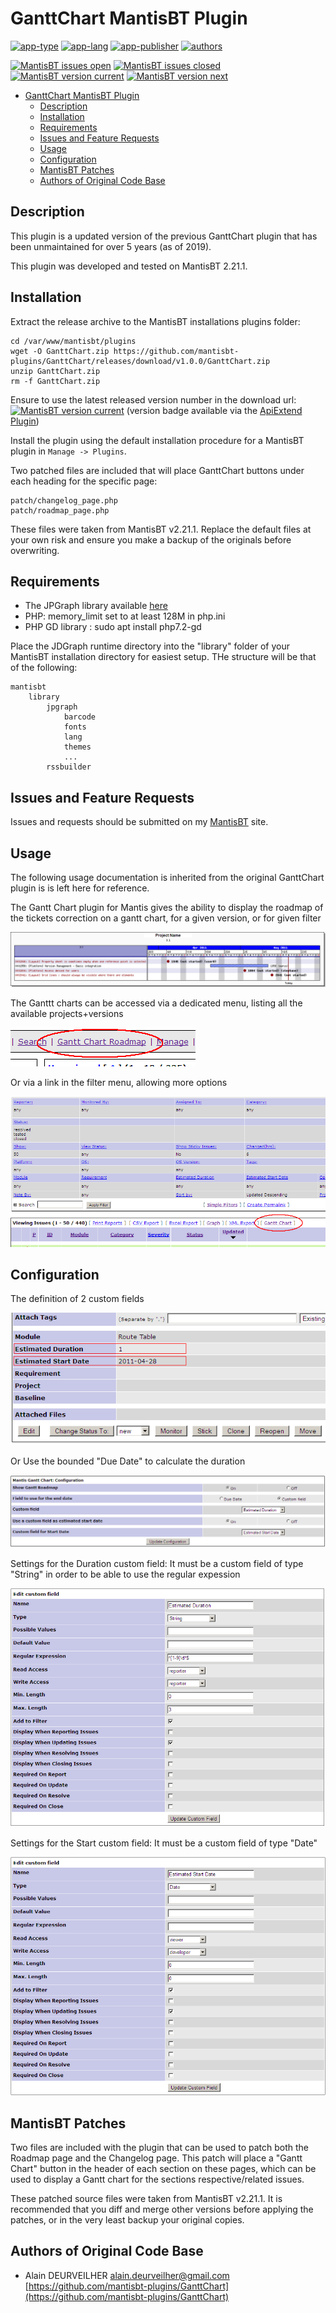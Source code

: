# GanttChart MantisBT Plugin

[![app-type](https://img.shields.io/badge/category-mantisbt%20plugins-blue.svg)](https://github.com/spmeesseman)
[![app-lang](https://img.shields.io/badge/language-php-blue.svg)](https://github.com/spmeesseman)
[![app-publisher](https://img.shields.io/badge/%20%20%F0%9F%93%A6%F0%9F%9A%80-app--publisher-e10000.svg)](https://github.com/spmeesseman/app-publisher)
[![authors](https://img.shields.io/badge/authors-scott%20meesseman%20--%20alain%20deurveilher-6F02B5.svg?logo=visual%20studio%20code)](https://github.com/spmeesseman)

[![MantisBT issues open](https://app1.spmeesseman.com/projects/plugins/ApiExtend/api/issues/countbadge/GanttChart/open)](https://app1.spmeesseman.com/projects/set_project.php?project=GanttChart&make_default=no&ref=bug_report_page.php)
[![MantisBT issues closed](https://app1.spmeesseman.com/projects/plugins/ApiExtend/api/issues/countbadge/GanttChart/closed)](https://app1.spmeesseman.com/projects/set_project.php?project=GanttChart&make_default=no&ref=bug_report_page.php)
[![MantisBT version current](https://app1.spmeesseman.com/projects/plugins/ApiExtend/api/versionbadge/GanttChart/current)](https://app1.spmeesseman.com/projects/set_project.php?project=GanttChart&make_default=no&ref=plugin.php?page=Releases/releases)
[![MantisBT version next](https://app1.spmeesseman.com/projects/plugins/ApiExtend/api/versionbadge/GanttChart/next)](https://app1.spmeesseman.com/projects/set_project.php?project=GanttChart&make_default=no&ref=plugin.php?page=Releases/releases)

- [GanttChart MantisBT Plugin](#GanttChart-MantisBT-Plugin)
  - [Description](#Description)
  - [Installation](#Installation)
  - [Requirements](#Requirements)
  - [Issues and Feature Requests](#Issues-and-Feature-Requests)
  - [Usage](#Usage)
  - [Configuration](#Configuration)
  - [MantisBT Patches](#MantisBT-Patches)
  - [Authors of Original Code Base](#Authors-of-Original-Code-Base)

## Description

This plugin is a updated version of the previous GanttChart plugin that has been unmaintained for over 5 years (as of 2019).

This plugin was developed and tested on MantisBT 2.21.1.

## Installation

Extract the release archive to the MantisBT installations plugins folder:

    cd /var/www/mantisbt/plugins
    wget -O GanttChart.zip https://github.com/mantisbt-plugins/GanttChart/releases/download/v1.0.0/GanttChart.zip
    unzip GanttChart.zip
    rm -f GanttChart.zip

Ensure to use the latest released version number in the download url: [![MantisBT version current](https://app1.spmeesseman.com/projects/plugins/ApiExtend/api/versionbadge/GanttChart/current)](https://app1.spmeesseman.com/projects) (version badge available via the [ApiExtend Plugin](https://github.com/mantisbt-plugins/ApiExtend))

Install the plugin using the default installation procedure for a MantisBT plugin in `Manage -> Plugins`.

Two patched files are included that will place GanttChart buttons under each heading for the specific page:

    patch/changelog_page.php
    patch/roadmap_page.php

These files were taken from MantisBT v2.21.1. Replace the default files at your own risk and ensure you make a backup of the originals before overwriting.

## Requirements

- The JPGraph library available [here](https://jpgraph.net/download/)
- PHP: memory_limit set to at least 128M in php.ini
- PHP GD library : sudo apt install php7.2-gd

Place the JDGraph runtime directory into the "library" folder of your MantisBT installation directory for easiest setup.  THe structure will be that of the following:

    mantisbt
        library
            jpgraph
                barcode
                fonts
                lang
                themes
                ...
            rssbuilder

## Issues and Feature Requests

Issues and requests should be submitted on my [MantisBT](https://app1.spmeesseman.com/projects/set_project.php?project=ApiExtend&make_default=no&ref=bug_report_page.php) site.

## Usage

The following usage documentation is inherited from the original GanttChart plugin is is left here for reference.

The Gantt Chart plugin for Mantis gives the ability to display the roadmap of the tickets correction on a gantt chart, for a given version, or for given filter

![Ex1](res/example_001.png)

The Ganttt charts can be accessed via a dedicated menu, listing all the available projects+versions<br />

![Ex2](res/GanttChart_Menu_001.png)

Or via a link in the filter menu, allowing more options

![Ex3](res/GanttChart_ViewIssue_Link_001.png)

## Configuration

The definition of 2 custom fields

![Ex4](res/bug_page.png)

Or Use the bounded "Due Date" to calculate the duration

![Ex5](res/config_page.png)

Settings for the Duration custom field: It must be a custom field of type "String" in order to be able to use the regular expession

![Ex6](res/Mantis_Plugin_Gantt_Duration_Custom_Field_001.png)

Settings for the Start custom field: It must be a custom field of type "Date"

![Ex7](res/Mantis_Plugin_Gantt_StartDate_Custom_Field_001.png)

## MantisBT Patches

Two files are included with the plugin that can be used to patch both the Roadmap page and the Changelog page.  This patch will place a "Gantt Chart" button in the header of each section on these pages, which can be used to display a Gantt chart for the sections respective/related issues.

These patched source files were taken from MantisBT v2.21.1.  It is recommended that you diff and merge other versions before applying the patches, or in the very least backup your original copies.

## Authors of Original Code Base

- Alain DEURVEILHER <alain.deurveilher@gmail.com>
  [https://github.com/mantisbt-plugins/GanttChart](https://github.com/mantisbt-plugins/GanttChart)
